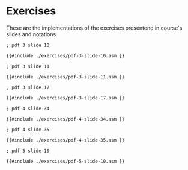 # Exercises

These are the implementations of the exercises presentend in course's slides and notations.

```armasm
; pdf 3 slide 10

{{#include ./exercises/pdf-3-slide-10.asm }}
```

```armasm
; pdf 3 slide 11

{{#include ./exercises/pdf-3-slide-11.asm }}
```

```armasm
; pdf 3 slide 17

{{#include ./exercises/pdf-3-slide-17.asm }}
```

```armasm
; pdf 4 slide 34

{{#include ./exercises/pdf-4-slide-34.asm }}
```

```armasm
; pdf 4 slide 35

{{#include ./exercises/pdf-4-slide-35.asm }}
```

```armasm
; pdf 5 slide 10 

{{#include ./exercises/pdf-5-slide-10.asm }}
```
